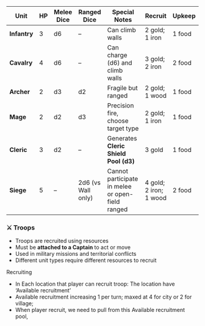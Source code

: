 | **Unit** | **HP** | **Melee Dice** | **Ranged Dice** | **Special Notes** | **Recruit** | **Upkeep** |
| --- | --- | --- | --- | --- | --- | --- |
| **Infantry** | 3 | d6 | – | Can climb walls | 2 gold; 1 iron | 1 food |
| **Cavalry** | 4 | d6 | – | Can charge (d6) and climb walls | 3 gold; 2 iron | 2 food |
| **Archer** | 2 | d3 | d2 | Fragile but ranged | 2 gold; 1 wood | 1 food |
| **Mage** | 2 | d2 | d3 | Precision fire, choose target type | 2 gold; 1 iron | 1 food |
| **Cleric** | 3 | d2 | – | Generates **Cleric Shield Pool (d3)** | 3 gold | 1 food |
| **Siege** | 5 | – | 2d6 (vs Wall only) | Cannot participate in melee or open-field ranged | 4 gold; 2 iron; 1 wood | 2 food |

### **⚔️ Troops**

- Troops are recruited using resources
- Must be **attached to a Captain** to act or move
- Used in military missions and territorial conflicts
- Different unit types require different resources to recruit

Recruiting

- In Each location that player can recruit troop: The location have ‘Available recruitment’
- Available recruitment increasing 1 per turn; maxed at 4 for city or 2 for village;
- When player recruit, we need to pull from this Available recruitment pool,